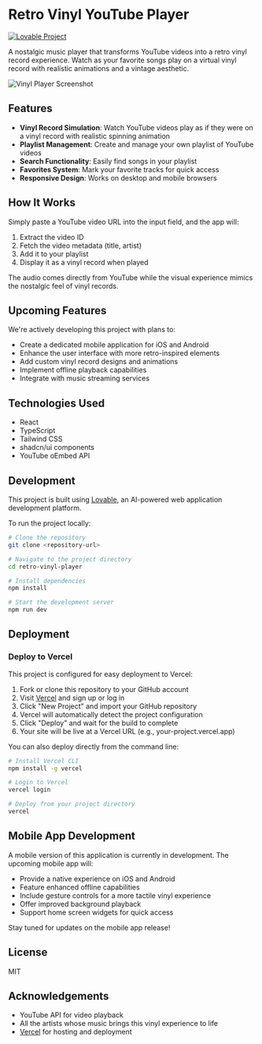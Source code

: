 
# Retro Vinyl YouTube Player

[![Lovable Project](https://img.shields.io/badge/Made%20with-Lovable-ff69b4)](https://lovable.dev/projects/0e7926cd-aede-4681-863f-2aa1e387fd96)

A nostalgic music player that transforms YouTube videos into a retro vinyl record experience. Watch as your favorite songs play on a virtual vinyl record with realistic animations and a vintage aesthetic.

![Vinyl Player Screenshot](https://img.youtube.com/vi/dQw4w9WgXcQ/mqdefault.jpg)

## Features

- **Vinyl Record Simulation**: Watch YouTube videos play as if they were on a vinyl record with realistic spinning animation
- **Playlist Management**: Create and manage your own playlist of YouTube videos
- **Search Functionality**: Easily find songs in your playlist
- **Favorites System**: Mark your favorite tracks for quick access
- **Responsive Design**: Works on desktop and mobile browsers

## How It Works

Simply paste a YouTube video URL into the input field, and the app will:

1. Extract the video ID
2. Fetch the video metadata (title, artist)
3. Add it to your playlist
4. Display it as a vinyl record when played

The audio comes directly from YouTube while the visual experience mimics the nostalgic feel of vinyl records.

## Upcoming Features

We're actively developing this project with plans to:

- Create a dedicated mobile application for iOS and Android
- Enhance the user interface with more retro-inspired elements
- Add custom vinyl record designs and animations
- Implement offline playback capabilities
- Integrate with music streaming services

## Technologies Used

- React
- TypeScript
- Tailwind CSS
- shadcn/ui components
- YouTube oEmbed API

## Development

This project is built using [Lovable](https://lovable.dev), an AI-powered web application development platform.

To run the project locally:

```bash
# Clone the repository
git clone <repository-url>

# Navigate to the project directory
cd retro-vinyl-player

# Install dependencies
npm install

# Start the development server
npm run dev
```

## Deployment

### Deploy to Vercel

This project is configured for easy deployment to Vercel:

1. Fork or clone this repository to your GitHub account
2. Visit [Vercel](https://vercel.com) and sign up or log in
3. Click "New Project" and import your GitHub repository
4. Vercel will automatically detect the project configuration
5. Click "Deploy" and wait for the build to complete
6. Your site will be live at a Vercel URL (e.g., your-project.vercel.app)

You can also deploy directly from the command line:

```bash
# Install Vercel CLI
npm install -g vercel

# Login to Vercel
vercel login

# Deploy from your project directory
vercel
```

## Mobile App Development

A mobile version of this application is currently in development. The upcoming mobile app will:

- Provide a native experience on iOS and Android
- Feature enhanced offline capabilities
- Include gesture controls for a more tactile vinyl experience
- Offer improved background playback
- Support home screen widgets for quick access

Stay tuned for updates on the mobile app release!

## License

MIT

## Acknowledgements

- YouTube API for video playback
- All the artists whose music brings this vinyl experience to life
- [Vercel](https://vercel.com) for hosting and deployment
